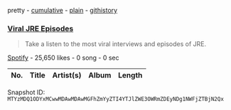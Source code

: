 pretty - [cumulative](/playlists/cumulative/37i9dQZF1DWV9nLxMZM7Cj.md) - [plain](/playlists/plain/37i9dQZF1DWV9nLxMZM7Cj) - [githistory](https://github.githistory.xyz/mackorone/spotify-playlist-archive/blob/main/playlists/plain/37i9dQZF1DWV9nLxMZM7Cj)

### [Viral JRE Episodes](https://open.spotify.com/playlist/37i9dQZF1DWV9nLxMZM7Cj)

> Take a listen to the most viral interviews and episodes of JRE.

[Spotify](https://open.spotify.com/user/spotify) - 25,650 likes - 0 song - 0 sec

| No. | Title | Artist(s) | Album | Length |
|---|---|---|---|---|

Snapshot ID: `MTYzMDQ1ODYxMCwwMDAwMDAwMGFhZmYyZTI4YTJlZWE3OWRmZDEyNDg1NWFjZTBjN2Qx`
